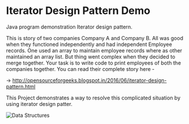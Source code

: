 # Iterator Design Pattern Demo
Java program demonstration Iterator design pattern.

This is story of two companies Company A and Company B. All was good when they functioned independently and had independent Employee records. One used an array to maintain employee records where as other maintained an array list. But thing went complex when they decided to merge together. Your task is to write code to print employees of both the companies together. You can read their complete story here -

-> http://opensourceforgeeks.blogspot.in/2016/06/iterator-design-pattern.html

This Project demonstrates a way to resolve this complicated situation by using iterator design patter.

![Data Structures](https://3.bp.blogspot.com/-zYZdZ-2PRoY/V2QaUejIw1I/AAAAAAAALTg/e_FMEmOXYIM41f3gRgvaAXEpeS6N9-2xwCLcB/s1600/iterator_pattern_class_diagram.jpg)

